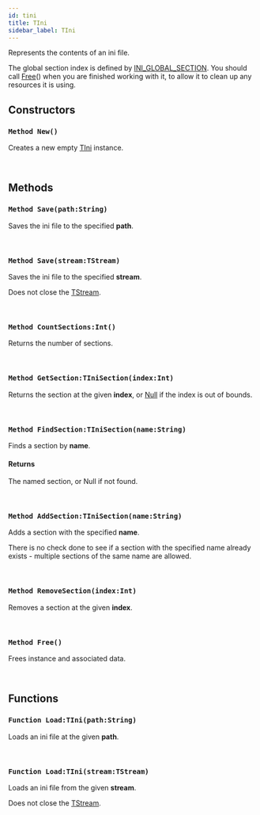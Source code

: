 ```yaml
---
id: tini
title: TIni
sidebar_label: TIni
---
```


Represents the contents of an ini file.


The global section index is defined by [INI_GLOBAL_SECTION](../../../text/text.ini/#const-iniglobalsectionint-0).
You should call [Free](../../../text/text.ini/tini/#method-free)() when you are finished working with it, to allow it to clean up any resources it is using.


## Constructors

### `Method New()`

Creates a new empty [TIni](../../../text/text.ini/tini) instance.

<br/>

## Methods

### `Method Save(path:String)`

Saves the ini file to the specified <b>path</b>.

<br/>

### `Method Save(stream:TStream)`

Saves the ini file to the specified <b>stream</b>.

Does not close the [TStream](../../../brl/brl.stream/tstream).


<br/>

### `Method CountSections:Int()`

Returns the number of sections.

<br/>

### `Method GetSection:TIniSection(index:Int)`

Returns the section at the given <b>index</b>, or [Null](../../../brl/brl.blitz/#null) if the index is out of bounds.

<br/>

### `Method FindSection:TIniSection(name:String)`

Finds a section by <b>name</b>.

#### Returns
The named section, or Null if not found.


<br/>

### `Method AddSection:TIniSection(name:String)`

Adds a section with the specified <b>name</b>.

There is no check done to see if a section with the specified name already exists - multiple sections of the same name are allowed.


<br/>

### `Method RemoveSection(index:Int)`

Removes a section at the given <b>index</b>.

<br/>

### `Method Free()`

Frees instance and associated data.

<br/>

## Functions

### `Function Load:TIni(path:String)`

Loads an ini file at the given <b>path</b>.

<br/>

### `Function Load:TIni(stream:TStream)`

Loads an ini file from the given <b>stream</b>.

Does not close the [TStream](../../../brl/brl.stream/tstream).


<br/>

